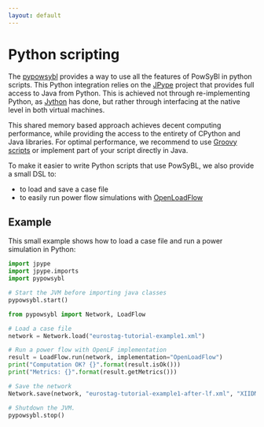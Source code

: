 ```yaml
---
layout: default
---
```


# Python scripting

The [pypowsybl](../repositories/pypowsybl.md) provides a way to use all the features of PowSyBl in python scripts. This Python integration relies on the [JPype](https://www.py4j.org) project that provides full access to Java from Python. This is achieved not through re-implementing Python, as [Jython](https://www.jython.org/) has done, but rather through interfacing at the native level in both virtual machines.

This shared memory based approach achieves decent computing performance, while providing the access to the entirety of CPython and Java libraries. For optimal performance, we recommend to use [Groovy scripts](groovy.md) or implement part of your script directly in Java.

To make it easier to write Python scripts that use PowSyBL, we also provide a small DSL to:
- to load and save a case file
- to easily run power flow simulations with [OpenLoadFlow](../../simulation/powerflow/openlf.md)

## Example
This small example shows how to load a case file and run a power simulation in Python:
```python
import jpype
import jpype.imports
import pypowsybl

# Start the JVM before importing java classes
pypowsybl.start()

from pypowsybl import Network, LoadFlow

# Load a case file
network = Network.load("eurostag-tutorial-example1.xml")

# Run a power flow with OpenLF implementation
result = LoadFlow.run(network, implementation="OpenLoadFlow")
print("Computation OK? {}".format(result.isOk()))
print("Metrics: {}".format(result.getMetrics()))

# Save the network
Network.save(network, "eurostag-tutorial-example1-after-lf.xml", "XIIDM")

# Shutdown the JVM.
pypowsybl.stop()
```
